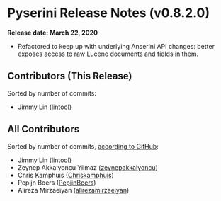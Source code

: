 # Pyserini Release Notes (v0.8.2.0)

**Release date: March 22, 2020**

+ Refactored to keep up with underlying Anserini API changes: better exposes access to raw Lucene documents and fields in them.

## Contributors (This Release)

Sorted by number of commits:

+ Jimmy Lin ([lintool](https://github.com/lintool))

## All Contributors

Sorted by number of commits, [according to GitHub](https://github.com/castorini/pyserini/graphs/contributors):

+ Jimmy Lin ([lintool](https://github.com/lintool))
+ Zeynep Akkalyoncu Yilmaz ([zeynepakkalyoncu](https://github.com/zeynepakkalyoncu))
+ Chris Kamphuis ([Chriskamphuis](https://github.com/Chriskamphuis))
+ Pepijn Boers ([PepijnBoers](https://github.com/PepijnBoers))
+ Alireza Mirzaeiyan ([alirezamirzaeiyan](https://github.com/alirezamirzaeiyan))
